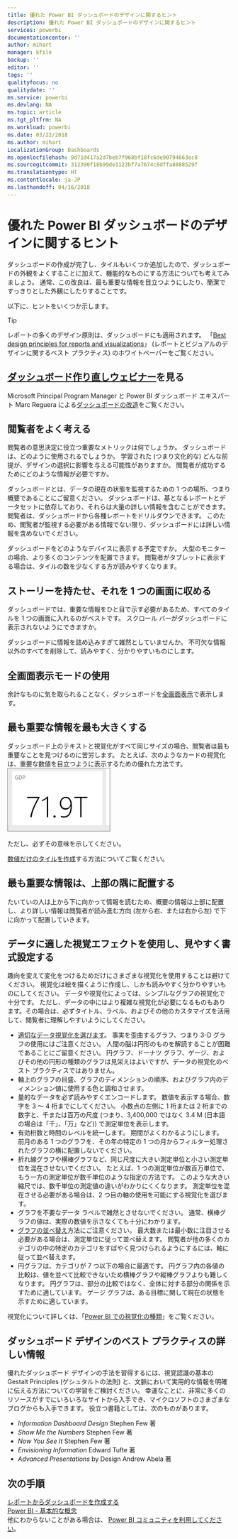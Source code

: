 ```yaml
---
title: 優れた Power BI ダッシュボードのデザインに関するヒント
description: 優れた Power BI ダッシュボードのデザインに関するヒント
services: powerbi
documentationcenter: ''
author: mihart
manager: kfile
backup: ''
editor: ''
tags: ''
qualityfocus: no
qualitydate: ''
ms.service: powerbi
ms.devlang: NA
ms.topic: article
ms.tgt_pltfrm: NA
ms.workload: powerbi
ms.date: 03/22/2018
ms.author: mihart
LocalizationGroup: Dashboards
ms.openlocfilehash: 9d71d417a2d7beb7f968bf18fc6de90794663ec8
ms.sourcegitcommit: 312390f18b99de1123bf7a7674c6dffa8088529f
ms.translationtype: HT
ms.contentlocale: ja-JP
ms.lasthandoff: 04/16/2018
---
```

# <a name="tips-for-designing-a-great-power-bi-dashboard"></a>優れた Power BI ダッシュボードのデザインに関するヒント
ダッシュボードの作成が完了し、タイルもいくつか追加したので、ダッシュボードの外観をよくすることに加えて、機能的なものにする方法についても考えてみましょう。 通常、この改良は、最も重要な情報を目立つようにしたり、簡潔ですっきりとした外観にしたりすることです。

以下に、ヒントをいくつか示します。

> [!TIP]
> レポートの多くのデザイン原則は、ダッシュボードにも適用されます。  「[Best design principles for reports and visualizations](power-bi-visualization-best-practices.md)」 (レポートとビジュアルのデザインに関するベスト プラクティス) のホワイトペーパーをご覧ください。
>
>

## <a name="watch-the-dashboard-makeover-webinarhttpsinfomicrosoftcomco-powerbi-wbnr-fy16-05may-12-dashboard-makeover-registrationhtml"></a>[ダッシュボード作り直しウェビナー](https://info.microsoft.com/CO-PowerBI-WBNR-FY16-05May-12-Dashboard-Makeover-Registration.html)を見る
Microsoft Principal Program Manager と Power BI ダッシュボード エキスパート Marc Reguera による[ダッシュボードの改造](https://info.microsoft.com/CO-PowerBI-WBNR-FY16-05May-12-Dashboard-Makeover-Registration.html)をご覧ください。

## <a name="consider-your-audience"></a>閲覧者をよく考える
閲覧者の意思決定に役立つ重要なメトリックは何でしょうか。 ダッシュボードは、どのように使用されるでしょうか。 学習された (つまり文化的な) どんな前提が、デザインの選択に影響を与える可能性がありますか。 閲覧者が成功するためにどのような情報が必要ですか。

ダッシュボードとは、データの現在の状態を監視するための 1 つの場所、つまり概要であることにご留意ください。 ダッシュボードは、基となるレポートとデータセットに依存しており、それらは大量の詳しい情報を含むことができます。 閲覧者は、ダッシュボードから各種レポートをドリルダウンできます。 このため、閲覧者が監視する必要がある情報でない限り、ダッシュボードには詳しい情報を含めないでください。

ダッシュボードをどのようなデバイスに表示する予定ですか。 大型のモニターの場合、より多くのコンテンツを配置できます。 閲覧者がタブレットに表示する場合は、タイルの数を少なくする方が読みやすくなります。

## <a name="tell-a-story-and-keep-it-to-one-screen"></a>ストーリーを持たせ、それを 1 つの画面に収める
ダッシュボードでは、重要な情報をひと目で示す必要があるため、すべてのタイルを 1 つの画面に入れるのがベストです。 スクロール バーがダッシュボードに表示されないようにできますか。

ダッシュボードに情報を詰め込みすぎて雑然としていませんか。  不可欠な情報以外のすべてを削除して、読みやすく、分かりやすいものにします。

## <a name="make-use-of-full-screen-mode"></a>全画面表示モードの使用
余計なものに気を取られることなく、ダッシュボードを[全画面表示](service-fullscreen-mode.md)で表示します。

## <a name="make-the-most-important-information-biggest"></a>最も重要な情報を最も大きくする
ダッシュボード上のテキストと視覚化がすべて同じサイズの場合、閲覧者は最も重要なことを見つけるのに苦労します。 たとえば、次のようなカードの視覚化は、重要な数値を目立つように表示するための優れた方法です。  
![カード視覚エフェクト](media/service-dashboards-design-tips/pbi_card.png)

ただし、必ずその意味を示してください。  

[数値だけのタイルを作成](power-bi-visualization-card.md)する方法についてご覧ください。

## <a name="put-the-most-important-information-in-the-upper-corner"></a>最も重要な情報は、上部の隅に配置する
たいていの人は上から下に向かって情報を読むため、概要の情報は上部に配置し、より詳しい情報は閲覧者が読み進む方向 (左から右、または右から左) で下に向かって配置していきます。

## <a name="use-the-right-visualization-for-the-data-and-format-it-for-easy-reading"></a>データに適した視覚エフェクトを使用し、見やすく書式設定する
趣向を変えて変化をつけるためだけにさまざまな視覚化を使用することは避けてください。  視覚化は絵を描くように作成し、しかも読みやすく分かりやすいものにしてください。  データや視覚化によっては、シンプルなグラフの視覚化で十分です。 ただし、データの中にはより複雑な視覚化が必要になるものもあります。その場合は、必ずタイトル、ラベル、およびその他のカスタマイズを活用して、閲覧者に理解しやすいようにしてください。  

* [適切なデータ視覚化を選びます](http://blogs.msdn.com/b/microsoft_business_intelligence1/archive/2012/10/08/best-practices-in-data-visualization.aspx)。 事実を歪曲するグラフ、つまり 3-D グラフの使用にはご注意ください。 人間の脳は円形のものを解読することが困難であることにご留意ください。 円グラフ、ドーナツ グラフ、ゲージ、およびその他の円形の種類のグラフは見栄えはよいですが、データの視覚化のベスト プラクティスではありません。
* 軸上のグラフの目盛、グラフのディメンションの順序、およびグラフ内のディメンション値に使用する色と調和させます。
* 量的なデータを必ず読みやすくエンコードします。 数値を表示する場合、数字を 3 ～ 4 桁までにしてください。 小数点の左側に 1 桁または 2 桁までの数字と、千または百万の尺度 (つまり、3,400,000 ではなく 3.4 M (日本語の場合は「千」、「万」など)) で測定単位を表示します。
* 有効桁数と時間のレベルを統一します。 期間がよくわかるようにします。  前月のある 1 つのグラフを、その年の特定の 1 つの月からフィルター処理されたグラフの横に配置しないでください。
* 折れ線グラフや横棒グラフなど、同じ尺度に大きい測定単位と小さい測定単位を混在させないでください。  たとえば、1 つの測定単位が数百万単位で、もう一方の測定単位が数千単位のような指定の方法です。  このような大きい縮尺では、数千単位の測定値の違いがわかりにくくなります。  測定単位を混在させる必要がある場合は、2 つ目の軸の使用を可能にする視覚化を選びます。
* グラフを不要なデータ ラベルで雑然とさせないでください。 通常、横棒グラフの値は、実際の数値を示さなくても十分にわかります。
* [グラフの並べ替え](power-bi-report-change-sort.md)方法にご注意ください。  最大数または最小数に注目させる必要がある場合は、測定単位に従って並べ替えます。  閲覧者が他の多くのカテゴリの中の特定のカテゴリをすばやく見つけられるようにするには、軸に従って並べ替えます。  
* 円グラフは、カテゴリが 7 つ以下の場合に最適です。 円グラフ内の各値の比較は、値を並べて比較できないため横棒グラフや縦棒グラフよりも難しくなります。 円グラフは、部分の比較ではなく、全体に対する部分の関係を示すために適しています。 ゲージ グラフは、ある目標に関して現在の状態を示すために適しています。

視覚化について詳しくは、「[Power BI での視覚化の種類](power-bi-visualization-types-for-reports-and-q-and-a.md)」をご覧ください。  

## <a name="learning-more-about-best-practice-dashboard-design"></a>ダッシュボード デザインのベスト プラクティスの詳しい情報
優れたダッシュボード デザインの手法を習得するには、視覚認識の基本の Gestalt Principles (ゲシュタルトの法則) と、文脈において実用的な情報を明確に伝える方法についての学習をご検討ください。 幸運なことに、非常に多くのリソースがすでにいろいろなサイトから入手でき、マイクロソフトのさまざまなブログからも入手できます。 役立つ書籍としては、次のものがあります。

* *Information Dashboard Design* Stephen Few 著  
* *Show Me the Numbers* Stephen Few 著  
* *Now You See It* Stephen Few 著  
* *Envisioning Information* Edward Tufte 著  
* *Advanced Presentations* by Design Andrew Abela 著   

## <a name="next-steps"></a>次の手順
[レポートからダッシュボードを作成する](service-dashboard-create.md)  
[Power BI - 基本的な概念](service-basic-concepts.md)  
他にわからないことがある場合は、 [Power BI コミュニティを利用してください](http://community.powerbi.com/)。
